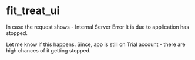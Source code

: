 # fit_treat_ui

In case the request shows - Internal Server Error 
It is due to application has stopped.

Let me know if this happens.
Since, app is still on Trial account - there are high chances of it getting stopped.
